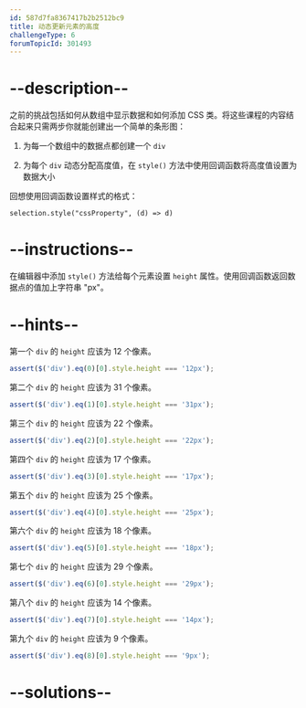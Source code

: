 ```yaml
---
id: 587d7fa8367417b2b2512bc9
title: 动态更新元素的高度
challengeType: 6
forumTopicId: 301493
---
```


# --description--

之前的挑战包括如何从数组中显示数据和如何添加 CSS 类。将这些课程的内容结合起来只需两步你就能创建出一个简单的条形图：

1) 为每一个数组中的数据点都创建一个 `div`

2) 为每个 `div` 动态分配高度值，在 `style()` 方法中使用回调函数将高度值设置为数据大小

回想使用回调函数设置样式的格式：

`selection.style("cssProperty", (d) => d)`

# --instructions--

在编辑器中添加 `style()` 方法给每个元素设置 `height` 属性。使用回调函数返回数据点的值加上字符串 "px"。

# --hints--

第一个 `div` 的 `height` 应该为 12 个像素。

```js
assert($('div').eq(0)[0].style.height === '12px');
```

第二个 `div` 的 `height` 应该为 31 个像素。

```js
assert($('div').eq(1)[0].style.height === '31px');
```

第三个 `div` 的 `height` 应该为 22 个像素。

```js
assert($('div').eq(2)[0].style.height === '22px');
```

第四个 `div` 的 `height` 应该为 17 个像素。

```js
assert($('div').eq(3)[0].style.height === '17px');
```

第五个 `div` 的 `height` 应该为 25 个像素。

```js
assert($('div').eq(4)[0].style.height === '25px');
```

第六个 `div` 的 `height` 应该为 18 个像素。

```js
assert($('div').eq(5)[0].style.height === '18px');
```

第七个 `div` 的 `height` 应该为 29 个像素。

```js
assert($('div').eq(6)[0].style.height === '29px');
```

第八个 `div` 的 `height` 应该为 14 个像素。

```js
assert($('div').eq(7)[0].style.height === '14px');
```

第九个 `div` 的 `height` 应该为 9 个像素。

```js
assert($('div').eq(8)[0].style.height === '9px');
```

# --solutions--

